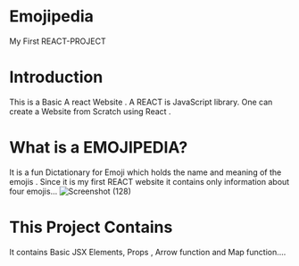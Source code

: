# Emojipedia
My First REACT-PROJECT
# Introduction
This is a Basic A react Website . A REACT is JavaScript library. One can create a Website from Scratch using React .
# What is a EMOJIPEDIA?
It is a fun Dictationary for Emoji which holds the name and meaning of the emojis . Since it is my first REACT website it contains only information about four emojis...
![Screenshot (128)](https://github.com/Mugunth2003/Emojipedia/assets/100956020/97b1f900-2ada-46c6-a0e3-0700b785bcff)
# This Project Contains 
It contains Basic JSX Elements, Props , Arrow function and Map function....
